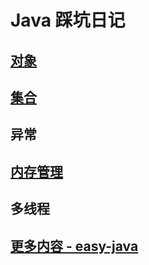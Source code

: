 # Java 踩坑日记

## [对象](Objects/README.md)
## [集合](Collections/README.md)
## 异常
## [内存管理](Memory/README.md)
## 多线程
## [更多内容 - easy-java](https://github.com/it-interview/easy-java)
